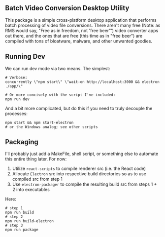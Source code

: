 ## Batch Video Conversion Desktop Utility

This package is a simple cross-platform desktop application that performs batch processing of video file conversions.
There aren't many free (Note: as RMS would say, "Free as in freedom, not 'free beer'") video converter apps out there, and the ones that are free (this time as in "free beer") are compiled with tons of bloatware, malware, and other unwanted goodies.

## Running Dev 
We can run dev mode via two means. The simplest:

```
# Verbose:
concurrently \"npm start\" \"wait-on http://localhost:3000 && electron ./app/\"

# Or more concisely with the script I've included:
npm run dev
```

And a bit more complicated, but do this if you need to truly decouple the processes:
```
npm start && npm start-electron
# or the Windows analog; see other scripts
```

## Packaging 
I'll probably just add a MakeFile, shell script, or something else to automate this entire thing later. For now:

  1. Utilize `react-scripts` to compile renderer src (i.e. the React code)
  2. Allocate `Electron` src into respective build directories so as to use compiled src from step 1
  3. Use `electron-packager` to compile the resulting build src from steps 1 + 2 into executables

  Here:
  ```
  # step 1
  npm run build
  # step 2
  npm run build-electron
  # step 3
  npm run package

  ```
